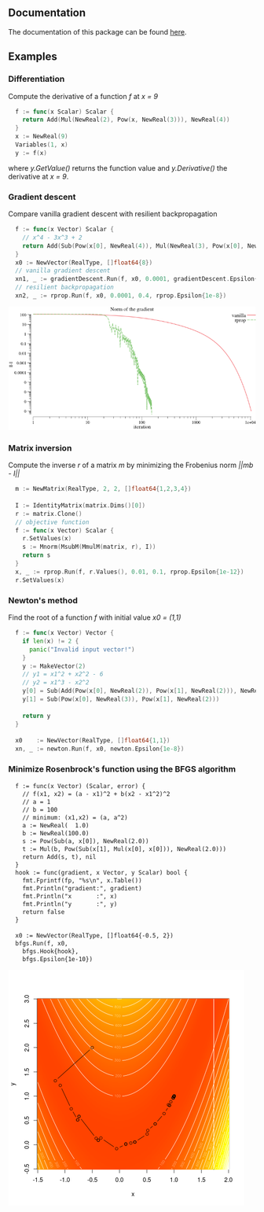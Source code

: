 ## Documentation

The documentation of this package can be found [here](https://godoc.org/github.com/pbenner/autodiff).

## Examples

### Differentiation

Compute the derivative of a function *f* at *x = 9*

```go
  f := func(x Scalar) Scalar {
    return Add(Mul(NewReal(2), Pow(x, NewReal(3))), NewReal(4))
  }
  x := NewReal(9)
  Variables(1, x)
  y := f(x)
```
where *y.GetValue()* returns the function value and *y.Derivative()* the derivative at *x = 9*.

### Gradient descent

Compare vanilla gradient descent with resilient backpropagation
```go
  f := func(x Vector) Scalar {
    // x^4 - 3x^3 + 2
    return Add(Sub(Pow(x[0], NewReal(4)), Mul(NewReal(3), Pow(x[0], NewReal(3)))), NewReal(2))
  }
  x0 := NewVector(RealType, []float64{8})
  // vanilla gradient descent
  xn1, _ := gradientDescent.Run(f, x0, 0.0001, gradientDescent.Epsilon{1e-8})
  // resilient backpropagation
  xn2, _ := rprop.Run(f, x0, 0.0001, 0.4, rprop.Epsilon{1e-8})
```
![Gradient descent](demo/example1/example1.png)


### Matrix inversion

Compute the inverse *r* of a matrix *m* by minimizing the Frobenius norm *||mb - I||*
```go
  m := NewMatrix(RealType, 2, 2, []float64{1,2,3,4})

  I := IdentityMatrix(matrix.Dims()[0])
  r := matrix.Clone()
  // objective function
  f := func(x Vector) Scalar {
    r.SetValues(x)
    s := Mnorm(MsubM(MmulM(matrix, r), I))
    return s
  }
  x, _ := rprop.Run(f, r.Values(), 0.01, 0.1, rprop.Epsilon{1e-12})
  r.SetValues(x)
```

### Newton's method

Find the root of a function *f* with initial value *x0 = (1,1)*

```go
  f := func(x Vector) Vector {
    if len(x) != 2 {
      panic("Invalid input vector!")
    }
    y := MakeVector(2)
    // y1 = x1^2 + x2^2 - 6
    // y2 = x1^3 - x2^2
    y[0] = Sub(Add(Pow(x[0], NewReal(2)), Pow(x[1], NewReal(2))), NewReal(6))
    y[1] = Sub(Pow(x[0], NewReal(3)), Pow(x[1], NewReal(2)))

    return y
  }

  x0    := NewVector(RealType, []float64{1,1})
  xn, _ := newton.Run(f, x0, newton.Epsilon{1e-8})
```

### Minimize Rosenbrock's function using the BFGS algorithm

```
  f := func(x Vector) (Scalar, error) {
    // f(x1, x2) = (a - x1)^2 + b(x2 - x1^2)^2
    // a = 1
    // b = 100
    // minimum: (x1,x2) = (a, a^2)
    a := NewReal(  1.0)
    b := NewReal(100.0)
    s := Pow(Sub(a, x[0]), NewReal(2.0))
    t := Mul(b, Pow(Sub(x[1], Mul(x[0], x[0])), NewReal(2.0)))
    return Add(s, t), nil
  }
  hook := func(gradient, x Vector, y Scalar) bool {
    fmt.Fprintf(fp, "%s\n", x.Table())
    fmt.Println("gradient:", gradient)
    fmt.Println("x       :", x)
    fmt.Println("y       :", y)
    return false
  }

  x0 := NewVector(RealType, []float64{-0.5, 2})
  bfgs.Run(f, x0,
    bfgs.Hook{hook},
    bfgs.Epsilon{1e-10})
```
![Gradient descent](demo/rosenbrock/rosenbrock.png)
